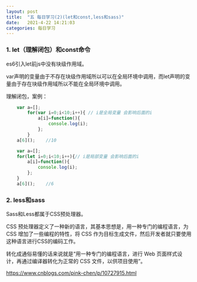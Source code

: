 ```yaml
---
layout: post
title:  "五 每日学习(2)(let和const,less和sass)"
date:   2021-4-22 14:21:03
categories: 每日学习
---
```


### 1. let（理解闭包）和const命令

  es6引入let前js中没有块级作用域。

  var声明的变量由于不存在块级作用域所以可以在全局环境中调用，而let声明的变量由于存在块级作用域所以不能在全局环境中调用。

  理解闭包，案例：
```javascript
    var a=[];
        for(var i=0;i<10;i++){ // i是全局变量 会影响后面的i
            a[i]=function(){
                console.log(i);
            };
        }
    a[6]();    //10    

    var a=[];
    for(let i=0;i<10;i++){// i是局部变量 会影响后面的i
        a[i]=function(){
            console.log(i);
        };
    }
    a[6]();    //6  
```

### 2. less和sass

Sass和Less都属于CSS预处理器。

CSS 预处理器定义了一种新的语言，其基本思想是，用一种专门的编程语言，为 CSS 增加了一些编程的特性，将 CSS 作为目标生成文件，然后开发者就只要使用这种语言进行CSS的编码工作。

转化成通俗易懂的话来说就是“用一种专门的编程语言，进行 Web 页面样式设计，再通过编译器转化为正常的 CSS 文件，以供项目使用”。

https://www.cnblogs.com/pink-chen/p/10727915.html
